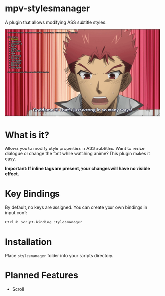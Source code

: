 # mpv-stylesmanager
A plugin that allows modifying ASS subtitle styles.

![Example 1 for Stylesmanager](https://github.com/magnum357i/mpv-stylesmanager/blob/main/stylesmanager.gif)

# What is it?
Allows you to modify style properties in ASS subtitles. Want to resize dialogue or change the font while watching anime? This plugin makes it easy.

**Important: If inline tags are present, your changes will have no visible effect.**

# Key Bindings
By default, no keys are assigned. You can create your own bindings in input.conf:

```
Ctrl+b script-binding stylesmanager
```

# Installation
Place `stylesmanager` folder into your scripts directory.

# Planned Features
- Scroll